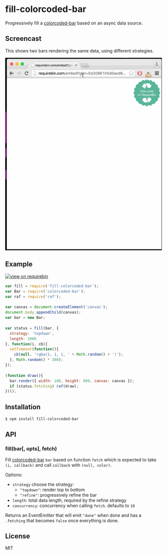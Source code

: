 
# fill-colorcoded-bar

  Progressively fill a [colorcoded-bar](https://npmjs.org/package/colorcoded-bar) based on an async data source.

## Screencast

  This shows two bars rendering the same data, using different strategies.

  ![animation](animation.gif)

## Example

  [![view on requirebin](http://requirebin.com/badge.png)](http://requirebin.com/?gist=5d2096105d5acd69325d)

```js
var fill = require('fill-colorcoded-bar');
var Bar = require('colorcoded-bar');
var raf = require('raf');

var canvas = document.createElement('canvas');
document.body.appendChild(canvas);
var bar = new Bar;

var status = fill(bar, {
  strategy: 'topdown',
  length: 1000
}, function(i, cb){
  setTimeout(function(){
    cb(null, 'rgba(1, 1, 1, ' + Math.random() + ')');
  }, Math.random() * 300);
});

(function draw(){
  bar.render({ width: 100, height: 600, canvas: canvas });
  if (status.fetching) raf(draw);
})();
```

## Installation

```bash
$ npm install fill-colorcoded-bar
```

## API

### fill(bar[, opts], fetch)

  Fill [colorcoded-bar](https://npmjs.org/package/colorcoded-bar) `bar` based on function `fetch` which is expected to take `(i, callback)` and call `callback` with `(null, color)`.

  Options:

- `strategy` choose the strategy:
  - `"topdown"`: render top to bottom
  - `"refine"`: progressively refine the bar
- `length`: total data length, required by the refine strategy
- `concurrency`: concurrency when calling `fetch`. defaults to `10`

Returns an EventEmitter that will emit `"done"` when done and has a `.fetching` that becomes `false` once everything is done.

## License

  MIT

